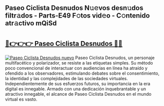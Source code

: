 ## Paseo Ciclista Desnudos N𝚞𝚎vos desn𝚞dos filtr𝚊dos - Parts-E49 F𝚘tos vid𝚎o - C𝚘ntenido atr𝚊ctivo mQiSd

# <h2><a href="http://mb2nsv.tromn.icu/?c=Paseo+Ciclista+Desnudos">🔗👉👉👉 Paseo Ciclista Desnudos 🔗🔗</a></h2>

[![Paseo Ciclista Desnudos nuevo](https://i.imgur.com/pEAQMta.gif)](http://mb2nsv.tromn.icu/?c=Paseo+Ciclista+Desnudos)
Paseo Ciclista Desnudos, un personaje multifacético y polarizador, se resiste a las etiquetas simples. Su método poco convencional de interactuar con audiencias en línea ha atraído y ofendido a los observadores, estimulando debates sobre el consentimiento, la identidad y las complejidades de las sociedades virtuales. Independientemente de sus esfuerzos futuros, su importancia en la era digital es innegable. Armado con una dedicación inquebrantable y un atractivo innegable, el alcance de Paseo Ciclista Desnudos en el mundo virtual es vasto.
